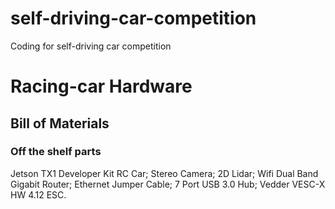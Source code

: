 # self-driving-car-competition
Coding for self-driving car competition

# Racing-car Hardware
## Bill of Materials 
### Off the shelf parts
Jetson TX1 Developer Kit
RC Car;
Stereo Camera;
2D Lidar;
Wifi Dual Band Gigabit Router;
Ethernet Jumper Cable;
7 Port USB 3.0 Hub;
Vedder VESC-X HW 4.12 ESC.
